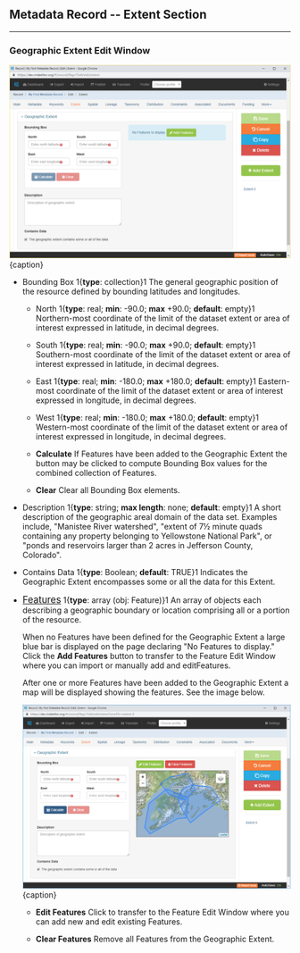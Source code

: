 ## Metadata Record -- Extent Section
---
### Geographic Extent Edit Window

![Geographic Extent Edit Window](/assets/reference/edit-objects/metadata/extent/geographic-editWindow.png){caption}

* <span class="md-element">Bounding Box</span> 1{**type**: collection}1 The general geographic position of the resource defined by bounding latitudes and longitudes.  

  * <span class="md-element">North</span> <i class="fa fa-asterisk required" title="Required"> </i> 1{**type**: real; **min**: -90.0; **max** +90.0; **default**: empty}1  Northern-most coordinate of the limit of the dataset extent or area of interest expressed in latitude, in decimal degrees.

  * <span class="md-element">South</span> <i class="fa fa-asterisk required" title="Required"> </i> 1{**type**: real; **min**: -90.0; **max** +90.0; **default**: empty}1  Southern-most coordinate of the limit of the dataset extent or area of interest expressed in latitude, in decimal degrees.

  * <span class="md-element">East</span> <i class="fa fa-asterisk required" title="Required"> </i> 1{**type**: real; **min**: -180.0; **max** +180.0; **default**: empty}1  Eastern-most coordinate of the limit of the dataset extent or area of interest expressed in longitude, in decimal degrees.

  * <span class="md-element">West</span> <i class="fa fa-asterisk required" title="Required"> </i> 1{**type**: real; **min**: -180.0; **max** +180.0; **default**: empty}1  Western-most coordinate of the limit of the dataset extent or area of interest expressed in longitude, in decimal degrees.
  
  * <strong class="btn btn-primary btn-xs"> <i class="fa fa-calculator"> </i> Calculate</strong> If <span class="md-panel">Features</span> have been added to the <span class="md-panel">Geographic Extent</span> the button may be clicked to compute <span class="md-element">Bounding Box</span> values for the combined collection of <span class="md-panel">Features</span>.

  * <strong class="btn btn-danger btn-xs"> <i class="fa fa-trash"> </i> Clear</strong> Clear all <span class="md-element">Bounding Box</span> elements.

* <span class="md-element">Description</span> 1{**type**: string; **max length**: none; **default**: empty}1  A short description of the geographic areal domain of the data set. Examples include, "Manistee River watershed", "extent of 7½ minute quads containing any property belonging to Yellowstone National Park", or "ponds and reservoirs larger than 2 acres in Jefferson County, Colorado".

* <span class="md-element">Contains Data</span> 1{**type**: Boolean; **default**: TRUE}1  Indicates the <span class="md-panel">Geographic Extent</span> encompasses some or all the data for this <span class="md-panel">Extent</span>. 

* [<span class="md-panel" style="font-size: larger">Features</span>](features-editWindow.md) 1{**type**: array (obj: <span class="md-panel">Feature</span>)}1  An array of objects each describing a geographic boundary or location comprising all or a portion of the resource.  

  When no <span class="md-panel">Features</span> have been defined for the <span class="md-panel">Geographic Extent</span> a large blue bar is displayed on the page declaring "No Features to display."  Click the <strong class="btn btn-success btn-xs"> <i class="fa fa-pencil"> </i> Add Features</strong> button to transfer to the <span class="md-panel">Feature</span> <span class="md-window">Edit Window</span> where you can import or manually add and edit<span class="md-panel">Features</span>. 
  
  After one or more <span class="md-panel">Features</span> have been added to the <span class="md-panel">Geographic Extent</span> a map will be displayed showing the features.  See the image below.
  
  ![Geographic Extent Edit Window with Features](/assets/reference/edit-objects/metadata/extent/geographic-editWindow-2.png){caption}

  * <strong class="btn btn-success btn-xs"> <i class="fa fa-pencil"> </i> Edit Features</strong> Click to transfer to the <span class="md-panel">Feature</span> <span class="md-window">Edit Window</span> where you can add new and edit existing <span class="md-panel">Features</span>. 
  
  * <strong class="btn btn-danger btn-xs"> <i class="fa fa-trash"> </i> Clear Features</strong> Remove all <span class="md-panel">Features</span> from the <span class="md-panel">Geographic Extent</span>. 
    